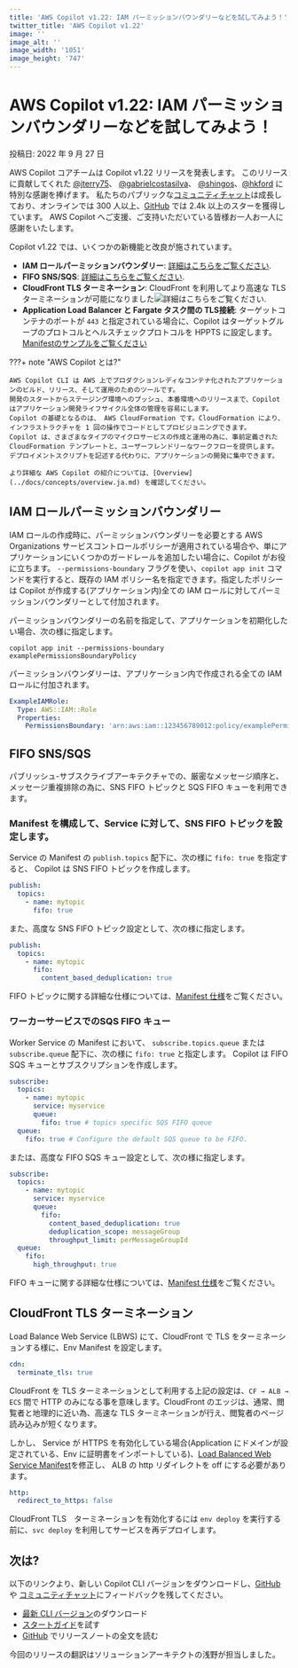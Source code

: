 ```yaml
---
title: 'AWS Copilot v1.22: IAM パーミッションバウンダリーなどを試してみよう！'
twitter_title: 'AWS Copilot v1.22'
image: ''
image_alt: ''
image_width: '1051'
image_height: '747'
---
```


# AWS Copilot v1.22: IAM パーミッションバウンダリーなどを試してみよう！

投稿日: 2022 年 9 月 27 日

AWS Copilot コアチームは Copilot v1.22 リリースを発表します。
このリリースに貢献してくれた [@jterry75](https://github.com/jterry75)、 [@gabrielcostasilva](https://github.com/gabrielcostasilva)、 [@shingos](https://github.com/shingos)、[@hkford](https://github.com/hkford) に特別な感謝を捧げます。
私たちのパブリックな[コミュニティチャット](https://gitter.im/aws/copilot-cli)は成長しており、オンラインでは 300 人以上、[GitHub](http://github.com/aws/copilot-cli/) では 2.4k 以上のスターを獲得しています。
AWS Copilot へご支援、ご支持いただいている皆様お一人お一人に感謝をいたします。

Copilot v1.22 では、いくつかの新機能と改良が施されています。

- **IAM ロールパーミッションバウンダリー**: [詳細はこちらをご覧ください](#iam-role-permissions-boundary).
- **FIFO SNS/SQS**: [詳細はこちらをご覧ください](#fifo-snssqs).
- **CloudFront TLS ターミネーション**: CloudFront を利用してより高速な TLS ターミネーションが可能になりました![詳細はこちらをご覧ください](#cloudfront-tls-termination).
- **Application Load Balancer と Fargate タスク間の TLS接続**: ターゲットコンテナのポートが `443` と指定されている場合に、Copilot はターゲットグループのプロトコルとヘルスチェックプロトコルを HPPTS に設定します。[Manifestのサンプルをご覧ください](../docs/manifest/lb-web-service.ja.md#__tabbed_1_8)

???+ note "AWS Copilot とは?"

    AWS Copilot CLI は AWS 上でプロダクションレディなコンテナ化されたアプリケーションのビルド、リリース、そして運用のためのツールです。
    開発のスタートからステージング環境へのプッシュ、本番環境へのリリースまで、Copilot はアプリケーション開発ライフサイクル全体の管理を容易にします。
    Copilot の基礎となるのは、 AWS CloudFormation です。CloudFormation により、インフラストラクチャを 1 回の操作でコードとしてプロビジョニングできます。
    Copilot は、さまざまなタイプのマイクロサービスの作成と運用の為に、事前定義された CloudFormation テンプレートと、ユーザーフレンドリーなワークフローを提供します。
    デプロイメントスクリプトを記述する代わりに、アプリケーションの開発に集中できます。

    より詳細な AWS Copilot の紹介については、[Overview](../docs/concepts/overview.ja.md) を確認してください。

<a id="iam-role-permissions-boundary"></a>
## IAM ロールパーミッションバウンダリー
IAM ロールの作成時に、パーミッションバウンダリーを必要とする AWS Organizations サービスコントロールポリシーが適用されている場合や、単にアプリケーションにいくつかのガードレールを追加したい場合に、Copilot がお役に立ちます。  `--permissions-boundary` フラグを使い、`copilot app init` コマンドを実行すると、既存の IAM ポリシー名を指定できます。指定したポリシーは Copilot が作成する(アプリケーション内)全ての IAM ロールに対してパーミッションバウンダリーとして付加されます。

パーミッションバウンダリーの名前を指定して、アプリケーションを初期化したい場合、次の様に指定します。  
```console
copilot app init --permissions-boundary examplePermissionsBoundaryPolicy
```
パーミッションバウンダリーは、アプリケーション内で作成される全ての IAM ロールに付加されます。
```yaml
ExampleIAMRole:
  Type: AWS::IAM::Role
  Properties:
    PermissionsBoundary: 'arn:aws:iam::123456789012:policy/examplePermissionsBoundaryPolicy'
```

## FIFO SNS/SQS
パブリッシュ-サブスクライブアーキテクチャでの、厳密なメッセージ順序と、メッセージ重複排除の為に、SNS FIFO トピックと SQS FIFO キューを利用できます。

### Manifest を構成して、Service に対して、SNS FIFO トピックを設定します。

Service の Manifest の `publish.topics` 配下に、次の様に `fifo: true` を指定すると、 Copilot は SNS FIFO トピックを作成します。

```yaml
publish:
  topics:
    - name: mytopic
      fifo: true
```

また、高度な SNS FIFO トピック設定として、次の様に指定します。
```yaml
publish:
  topics:
    - name: mytopic
      fifo:
        content_based_deduplication: true
```

FIFO トピックに関する詳細な仕様については、[Manifest 仕様](../docs/include/publish.ja.md#publish-topics-topic-fifo)をご覧ください。

### ワーカーサービスでのSQS FIFO キュー
Worker Service の Manifest において、 `subscribe.topics.queue` または `subscribe.queue` 配下に、次の様に `fifo: true` と指定します。 Copilot は FIFO SQS キューとサブスクリプションを作成します。

```yaml
subscribe:
  topics:
    - name: mytopic
      service: myservice
      queue: 
        fifo: true # topics specific SQS FIFO queue
  queue:
    fifo: true # Configure the default SQS queue to be FIFO.
```
または、高度な FIFO SQS キュー設定として、次の様に指定します。

```yaml
subscribe:
  topics:
    - name: mytopic
      service: myservice
      queue:
        fifo:
          content_based_deduplication: true
          deduplication_scope: messageGroup
          throughput_limit: perMessageGroupId
  queue:
    fifo:
      high_throughput: true
```
FIFO キューに関する詳細な仕様については、[Manifest 仕様](../docs/manifest/worker-service.ja.md#subscribe-queue-fifo)をご覧ください。

<a id="cloudfront-tls-termination"></a>
## CloudFront TLS ターミネーション

Load Balance Web Service (LBWS) にて、CloudFront で TLS をターミネーションする様に、Env Manifest を設定します。

```yaml
cdn:
  terminate_tls: true
```

CloudFront を TLS ターミネーションとして利用する上記の設定は、`CF → ALB → ECS` 間で HTTP のみになる事を意味します。CloudFront のエッジは、通常、閲覧者と地理的に近い為、高速な TLS ターミネーションが行え、閲覧者のページ読み込みが短くなります。

しかし、 Service が HTTPS を有効化している場合(Application にドメインが設定されている、Env に証明書をインポートしている)、[Load Balanced Web Service Manifest](../docs/manifest/lb-web-service.ja.md)を修正し、 ALB の http リダイレクトを off にする必要があります。

```yaml
http:
  redirect_to_https: false
```

CloudFront TLS　ターミネーションを有効化するには `env deploy` を実行する前に、`svc deploy` を利用してサービスを再デプロイします。

## 次は?

以下のリンクより、新しい Copilot CLI バージョンをダウンロードし、[GitHub](https://github.com/aws/copilot-cli/) や [コミュニティチャット](https://gitter.im/aws/copilot-cli)にフィードバックを残してください。

* [最新 CLI バージョン](../docs/getting-started/install.ja.md)のダウンロード
* [スタートガイド](../docs/getting-started/first-app-tutorial.ja.md)を試す
* [GitHub](https://github.com/aws/copilot-cli/releases/tag/v1.22.0) でリリースノートの全文を読む

今回のリリースの翻訳はソリューションアーキテクトの浅野が担当しました。
